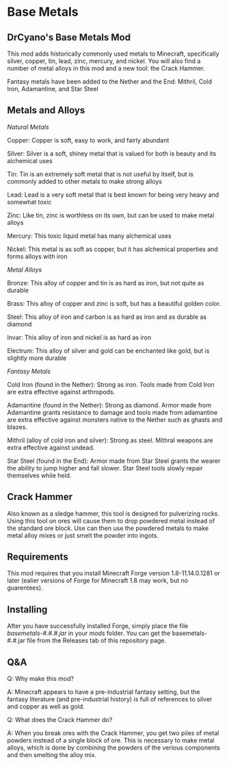 # Base Metals

## DrCyano's Base Metals Mod

This mod adds historically commonly used metals to Minecraft, specifically silver, copper, tin, lead, zinc, mercury, and nickel. You will also find a number of metal alloys in this mod and a new tool: the Crack Hammer.

Fantasy metals have been added to the Nether and the End: Mithril, Cold Iron, Adamantine, and Star Steel



## Metals and Alloys

*Natural Metals*

Copper: Copper is soft, easy to work, and fairly abundant

Silver: Silver is a soft, shiney metal that is valued for both is beauty and its alchemical uses

Tin: Tin is an extremely soft metal that is not useful by itself, but is commonly added to other metals to make strong alloys

Lead: Lead is a very soft metal that is best known for being very heavy and somewhat toxic

Zinc: Like tin, zinc is worthless on its own, but can be used to make metal alloys

Mercury: This toxic liquid metal has many alchemical uses

Nickel: This metal is as soft as copper, but it has alchemical properties and forms alloys with iron



*Metal Alloys*

Bronze: This alloy of copper and tin is as hard as iron, but not quite as durable

Brass: This alloy of copper and zinc is soft, but has a beautiful golden color.

Steel: This alloy of iron and carbon is as hard as iron and as durable as diamond

Invar: This alloy of iron and nickel is as hard as iron

Electrum: This alloy of silver and gold can be enchanted like gold, but is slightly more durable



*Fantasy Metals*

Cold Iron (found in the Nether): Strong as iron. Tools made from Cold Iron are extra effective against arthropods.

Adamantine (found in the Nether): Strong as diamond. Armor made from Adamantine grants resistance to damage and tools made from adamantine are extra effective against monsters native to the Nether such as ghasts and blazes.

Mithril (alloy of cold iron and silver): Strong as steel. Mithral weapons are extra effective against undead.

Star Steel (found in the End): Armor made from Star Steel grants the wearer the ability to jump higher and fall slower. Star Steel tools slowly repair themselves while held.



## Crack Hammer

Also known as a sledge hammer, this tool is designed for pulverizing rocks. Using this tool on ores will cause them to drop powdered metal instead of the standard ore block. Use can then use the powdered metals to make metal alloy mixes or just smelt the powder into ingots.



## Requirements

This mod requires that you install Minecraft Forge version 1.8-11.14.0.1281 or later (ealier versions of Forge for Minecraft 1.8 may work, but no guarentees).



## Installing

After you have successfully installed Forge, simply place the file *basemetals-#.#.#.jar* in your *mods* folder. You can get the basemetals-#.#.jar file from the Releases tab of this repository page.



## Q&A

Q: Why make this mod?

A: Minecraft appears to have a pre-industrial fantasy setting, but the fantasy literature (and pre-industrial history) is full of references to silver and copper as well as gold.



Q: What does the Crack Hammer do?

A: When you break ores with the Crack Hammer, you get two piles of metal powders instead of a single block of ore. This is necessary to make metal alloys, which is done by combining the powders of the verious components and then smelting the alloy mix.


